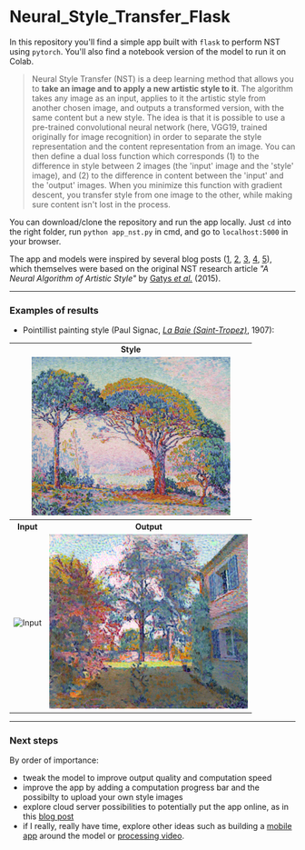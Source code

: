 # Neural_Style_Transfer_Flask

In this repository you'll find a simple app built with `flask` to perform NST using `pytorch`. You'll also find a notebook version of the model to run it on Colab.

> Neural Style Transfer (NST) is a deep learning method that allows you to **take an image and to apply a new artistic style to it**. The algorithm takes any image as an input, applies to it the artistic style from another chosen image, and outputs a transformed version, with the same content but a new style. The idea is that it is possible to use a pre-trained convolutional neural network (here, VGG19, trained originally for image recognition) in order to separate the style representation and the content representation from an image. You can then define a dual loss function which corresponds (1) to the difference in style between 2 images (the 'input' image and the 'style' image), and (2) to the difference in content between the 'input' and the 'output' images. When you minimize this function with gradient descent, you transfer style from one image to the other, while making sure content isn't lost in the process.

You can download/clone the repository and run the app locally. Just `cd` into the right folder, run `python app_nst.py` in cmd, and go to `localhost:5000` in your browser.

The app and models were inspired by several blog posts ([1](https://medium.com/@artistritul1995/style-transfer-using-deep-nural-network-and-pytorch-3fae1c2dd73e), [2](https://towardsdatascience.com/how-to-get-beautiful-results-with-neural-style-transfer-75d0c05d6489), [3](https://pytorch.org/tutorials/advanced/neural_style_tutorial.html), [4](https://towardsdatascience.com/light-on-math-machine-learning-intuitive-guide-to-neural-style-transfer-ef88e46697ee), [5](https://medium.com/@shwetaka1988/a-complete-step-wise-guide-on-neural-style-transfer-9f60b22b4f75)), which themselves were based on the original NST research article _"A Neural Algorithm of Artistic Style"_ by [Gatys _et al._](https://arxiv.org/abs/1508.06576) (2015).

---

### Examples of results

* Pointillist painting style (Paul Signac, [_La Baie (Saint-Tropez)_](https://www.christies.com/lotfinder/Lot/paul-signac-1863-1935-la-baie-saint-tropez-6202464-details.aspx), 1907):

<table>
<tr>
  <td align='center' colspan=2> <strong> Style
<tr>
  <td align='center' colspan=2> <img src="static/images/s5.jpg" width="350" title="Style"> 
<tr>
  <th>Input <th> Output
<tr>
  <td> <img src="static/images/inputs/input1.jpg" width="350" title="Input">
  <td> <img src="static/images/outputs/output1.png" width="350" title="Output">
</table>

<!-- Other way to build a table (Github Flavored Markdown, less flexible):
Input | Style | Output
:---:|:---:|:---:
<img src="static/image/outputs/IMG_20170618_005324 - copie.jpg" width="400" title="Input"> | <img src="static/image/outputs/s5.jpg" width="400" title="Style"> | <img src="static/image/outputs/output.png" width="400" title="Output">
-->

---

### Next steps

By order of importance:  
* tweak the model to improve output quality and computation speed
* improve the app by adding a computation progress bar and the possibilty to upload your own style images 
* explore cloud server possibilities to potentially put the app online, as in this [blog post](https://blog.usejournal.com/how-i-built-and-deployed-my-first-machine-learning-project-4c75d1effe4e)
* if I really, really have time, explore other ideas such as building a [mobile app](https://heartbeat.fritz.ai/style-transfer-on-ios-using-convolutional-neural-networks-616fd748ece4) around the model or [processing video](https://towardsdatascience.com/real-time-video-neural-style-transfer-9f6f84590832).

